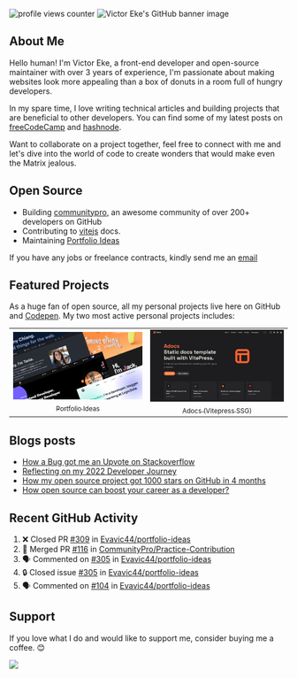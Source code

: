 ![profile views counter][counter]
![Victor Eke's GitHub banner image][banner-image]

## About Me

Hello human! I'm Victor Eke, a front-end developer and open-source maintainer with over 3 years of experience, I'm passionate about making websites look more appealing than a box of donuts in a room full of hungry developers.

In my spare time, I love writing technical articles and building projects that are beneficial to other developers. You can find some of my latest posts on [freeCodeCamp][freecodecamp-site] and [hashnode][hashnode-site].

Want to collaborate on a project together, feel free to connect with me and let's dive into the world of code to create wonders that would make even the Matrix jealous.

## Open Source

- Building [communitypro][community-pro], an awesome community of over 200+ developers on GitHub
- Contributing to [vitejs][vite] docs.
- Maintaining [Portfolio Ideas][portfolio-ideas]

If you have any jobs or freelance contracts, kindly send me an [email][email]

## Featured Projects

As a huge fan of open source, all my personal projects live here on GitHub and [Codepen][codepen]. My two most active personal projects includes:

<table>
<tr>
<td align="center">
  <a href="https://github.com/evavic44/portfolio-ideas">
    <img src="images/portfolio-ideas.png"> <br/>
    <sub>Portfolio Ideas</sub>
  </a>
</td>
<td align="center">
  <a href="https://github.com/evavic44/adocs">
    <img src="images/adocs.jpg"> <br/>
    <sub>Adocs (Vitepress SSG)</sub>
  </a>
</td>
</tr>
</table>

## Blogs posts

<!-- BLOG-POST-LIST:START -->
- [How a Bug got me an Upvote on Stackoverflow](https://eke.hashnode.dev/how-a-bug-got-me-an-upvote-on-stackoverflow)
- [Reflecting on my 2022 Developer Journey](https://eke.hashnode.dev/reflecting-on-my-2022-developer-journey)
- [How my open source project got 1000 stars on GitHub in 4 months](https://eke.hashnode.dev/how-my-open-source-project-got-1000-stars-on-github-in-4-months)
- [How open source can boost your career as a developer?](https://eke.hashnode.dev/how-open-source-can-boost-your-career-as-a-developer)
<!-- BLOG-POST-LIST:END -->

## Recent GitHub Activity

<!--START_SECTION:activity-->

1. ❌ Closed PR [#309](https://github.com/Evavic44/portfolio-ideas/pull/309) in [Evavic44/portfolio-ideas](https://github.com/Evavic44/portfolio-ideas)
2. 🎉 Merged PR [#116](https://github.com/CommunityPro/Practice-Contribution/pull/116) in [CommunityPro/Practice-Contribution](https://github.com/CommunityPro/Practice-Contribution)
3. 🗣 Commented on [#305](https://github.com/Evavic44/portfolio-ideas/issues/305) in [Evavic44/portfolio-ideas](https://github.com/Evavic44/portfolio-ideas)
4. 🔒 Closed issue [#305](https://github.com/Evavic44/portfolio-ideas/issues/305) in [Evavic44/portfolio-ideas](https://github.com/Evavic44/portfolio-ideas)
5. 🗣 Commented on [#104](https://github.com/Evavic44/portfolio-ideas/issues/104) in [Evavic44/portfolio-ideas](https://github.com/Evavic44/portfolio-ideas)
<!--END_SECTION:activity-->

## Support

If you love what I do and would like to support me, consider buying me a coffee. 😊 <br>

<a href="https://www.buymeacoffee.com/evavic44"><img src="https://cdn.buymeacoffee.com/buttons/v2/default-yellow.png" width="170" /></a>

<!-- Refrence Links -->

[counter]: https://komarev.com/ghpvc/?username=evavic44&style=flat-square&color=6cd63e
[banner-image]: https://user-images.githubusercontent.com/62628408/201165752-abcdd7c0-8447-415e-80f2-315d3cb04e84.png
[freecodecamp-site]: https://freecodecamp.org/news/author/victoreke/
[hashnode-site]: https://eke.hashnode.dev
[community-pro]: https://github.com/CommunityPro
[vite]: https://github.com/vitejs/
[portfolio-ideas]: https://github.com/evavic44/portfolio-ideas
[email]: https://mailto:evavic44@gmail.com
[codepen]: https://codepen.io/evavic44/pens/public
